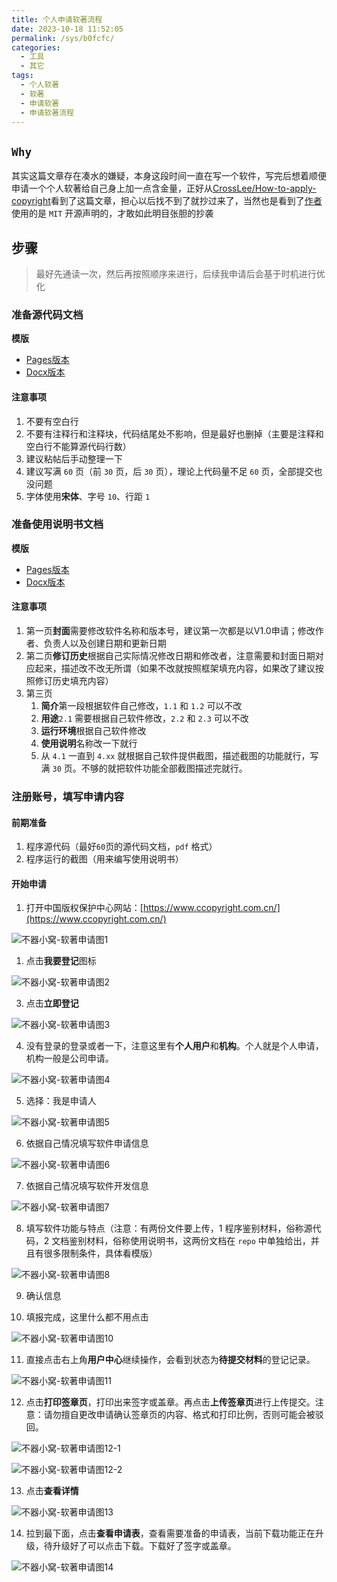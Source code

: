 ```yaml
---
title: 个人申请软著流程
date: 2023-10-18 11:52:05
permalink: /sys/b0fcfc/
categories:
  - 工具
  - 其它
tags:
  - 个人软著
  - 软著
  - 申请软著
  - 申请软著流程
---
```


## `Why`

其实这篇文章存在凑水的嫌疑，本身这段时间一直在写一个软件，写完后想着顺便申请一个个人软著给自己身上加一点含金量，正好从[CrossLee/How-to-apply-copyright](https://github.com/CrossLee/How-to-apply-copyright)看到了这篇文章，担心以后找不到了就抄过来了，当然也是看到了[作者](https://github.com/CrossLee)使用的是 `MIT` 开源声明的，才敢如此明目张胆的抄袭

<!-- more -->

<InArticleAdsense
    data-ad-client="ca-pub-1725717718088510"
    data-ad-slot="7426219401">
</InArticleAdsense>

## 步骤

> 最好先通读一次，然后再按照顺序来进行，后续我申请后会基于时机进行优化

### 准备源代码文档

**模版**

- [Pages版本](https://raw.githubusercontent.com/xingcxb/blog_img/blog1/%E5%B7%A5%E5%85%B7/%E5%85%B6%E5%AE%83/XXX%E8%BD%AF%E4%BB%B6V1.0-%E6%BA%90%E4%BB%A3%E7%A0%81.pages)
- [Docx版本](https://raw.githubusercontent.com/xingcxb/blog_img/blog1/%E5%B7%A5%E5%85%B7/%E5%85%B6%E5%AE%83/XXX%E8%BD%AF%E4%BB%B6V1.0-%E6%BA%90%E4%BB%A3%E7%A0%81.docx)

#### 注意事项

1. 不要有空白行
2. 不要有注释行和注释块，代码结尾处不影响，但是最好也删掉（主要是注释和空白行不能算源代码行数）
3. 建议粘帖后手动整理一下
4. 建议写满 `60` 页（前 `30` 页，后 `30` 页），理论上代码量不足 `60` 页，全部提交也没问题
5. 字体使用**宋体**、字号 `10`、行距 `1`

### 准备使用说明书文档

**模版**

- [Pages版本](https://raw.githubusercontent.com/xingcxb/blog_img/blog1/%E5%B7%A5%E5%85%B7/%E5%85%B6%E5%AE%83/XXX%E8%BD%AF%E4%BB%B6-%E4%BD%BF%E7%94%A8%E8%AF%B4%E6%98%8E%E4%B9%A6.pages)
- [Docx版本](https://raw.githubusercontent.com/xingcxb/blog_img/blog1/%E5%B7%A5%E5%85%B7/%E5%85%B6%E5%AE%83/XXX%E8%BD%AF%E4%BB%B6-%E4%BD%BF%E7%94%A8%E8%AF%B4%E6%98%8E%E4%B9%A6.docx)

#### 注意事项

1. 第一页**封面**需要修改软件名称和版本号，建议第一次都是以V1.0申请；修改作者、负责人以及创建日期和更新日期
2. 第二页**修订历史**根据自己实际情况修改日期和修改者，注意需要和封面日期对应起来，描述改不改无所谓（如果不改就按照框架填充内容，如果改了建议按照修订历史填充内容）
3. 第三页
   1. **简介**第一段根据软件自己修改，`1.1` 和 `1.2` 可以不改
   2. **用途**`2.1` 需要根据自己软件修改，`2.2` 和 `2.3` 可以不改
   3. **运行环境**根据自己软件修改
   4. **使用说明**名称改一下就行
   5. 从 `4.1` 一直到 `4.xx` 就根据自己软件提供截图，描述截图的功能就行，写满 `30` 页。不够的就把软件功能全部截图描述完就行。

### 注册账号，填写申请内容

#### 前期准备

1. 程序源代码（最好`60`页的源代码文档，`pdf` 格式） 
2. 程序运行的截图（用来编写使用说明书）

#### 开始申请

1. 打开中国版权保护中心网站：[https://www.ccopyright.com.cn/](https://www.ccopyright.com.cn/)

![不器小窝-软著申请图1](https://cdn.jsdelivr.net/gh/xingcxb/blog_img@blog1/%E5%B7%A5%E5%85%B7/%E5%85%B6%E5%AE%83/rv1.png)

1. 点击**我要登记**图标

![不器小窝-软著申请图2](https://cdn.jsdelivr.net/gh/xingcxb/blog_img@blog1/%E5%B7%A5%E5%85%B7/%E5%85%B6%E5%AE%83/rv2.png)

3. 点击**立即登记**

![不器小窝-软著申请图3](https://cdn.jsdelivr.net/gh/xingcxb/blog_img@blog1/%E5%B7%A5%E5%85%B7/%E5%85%B6%E5%AE%83/rv3.png)

4. 没有登录的登录或者一下，注意这里有**个人用户**和**机构**。个人就是个人申请，机构一般是公司申请。

![不器小窝-软著申请图4](https://cdn.jsdelivr.net/gh/xingcxb/blog_img@blog1/%E5%B7%A5%E5%85%B7/%E5%85%B6%E5%AE%83/rv4.png)

5. 选择：我是申请人

![不器小窝-软著申请图5](https://cdn.jsdelivr.net/gh/xingcxb/blog_img@blog1/%E5%B7%A5%E5%85%B7/%E5%85%B6%E5%AE%83/rv5.png)

<InArticleAdsense
    data-ad-client="ca-pub-1725717718088510"
    data-ad-slot="7426219401">
</InArticleAdsense>

6. 依据自己情况填写软件申请信息

![不器小窝-软著申请图6](https://cdn.jsdelivr.net/gh/xingcxb/blog_img@blog1/%E5%B7%A5%E5%85%B7/%E5%85%B6%E5%AE%83/rv6.png)

7. 依据自己情况填写软件开发信息

![不器小窝-软著申请图7](https://cdn.jsdelivr.net/gh/xingcxb/blog_img@blog1/%E5%B7%A5%E5%85%B7/%E5%85%B6%E5%AE%83/rv7.png)

8. 填写软件功能与特点（注意：有两份文件要上传，1 程序鉴别材料，俗称源代码，2 文档鉴别材料，俗称使用说明书，这两份文档在 `repo` 中单独给出，并且有很多限制条件，具体看模版）

![不器小窝-软著申请图8](https://cdn.jsdelivr.net/gh/xingcxb/blog_img@blog1/%E5%B7%A5%E5%85%B7/%E5%85%B6%E5%AE%83/rv8.png)

9. 确认信息

10. 填报完成，这里什么都不用点击

![不器小窝-软著申请图10](https://cdn.jsdelivr.net/gh/xingcxb/blog_img@blog1/%E5%B7%A5%E5%85%B7/%E5%85%B6%E5%AE%83/rv10.png)

11. 直接点击右上角**用户中心**继续操作，会看到状态为**待提交材料**的登记记录。

![不器小窝-软著申请图11](https://cdn.jsdelivr.net/gh/xingcxb/blog_img@blog1/%E5%B7%A5%E5%85%B7/%E5%85%B6%E5%AE%83/rv11.png)

12. 点击**打印签章页**，打印出来签字或盖章。再点击**上传签章页**进行上传提交。注意：请勿擅自更改申请确认签章页的内容、格式和打印比例，否则可能会被驳回。

![不器小窝-软著申请图12-1](https://cdn.jsdelivr.net/gh/xingcxb/blog_img@blog1/%E5%B7%A5%E5%85%B7/%E5%85%B6%E5%AE%83/rv12-1.png)

![不器小窝-软著申请图12-2](https://cdn.jsdelivr.net/gh/xingcxb/blog_img@blog1/%E5%B7%A5%E5%85%B7/%E5%85%B6%E5%AE%83/rv12-2.png)

13. 点击**查看详情**

![不器小窝-软著申请图13](https://cdn.jsdelivr.net/gh/xingcxb/blog_img@blog1/%E5%B7%A5%E5%85%B7/%E5%85%B6%E5%AE%83/rv13.png)

<InArticleAdsense
    data-ad-client="ca-pub-1725717718088510"
    data-ad-slot="7426219401">
</InArticleAdsense>

14. 拉到最下面，点击**查看申请表**，查看需要准备的申请表，当前下载功能正在升级，待升级好了可以点击下载。下载好了签字或盖章。

![不器小窝-软著申请图14](https://cdn.jsdelivr.net/gh/xingcxb/blog_img@blog1/%E5%B7%A5%E5%85%B7/%E5%85%B6%E5%AE%83/rv14.png)